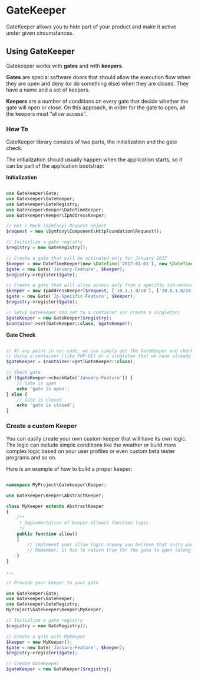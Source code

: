 # GateKeeper
GateKeeper allows you to hide part of your product and make it active under given circumstances.

## Using GateKeeper
Gatekeeper works with **gates** and with **keepers**.

**Gates** are special software doors that should allow the execution flow when they are open and deny (or do something else) when they are closed. They have a name and a set of keepers.

**Keepers** are a number of conditions on every gate that decide whether the gate will open or close. On this approach, in order for the gate to open, all the keepers must “allow access”.

### How To
GateKeeper library consists of two parts, the initialization and the gate check.

The initialization should usually happen when the application starts, so it can be part of the application bootstrap:

**Initialization**
```php

use Gatekeeper\Gate;
use Gatekeeper\GateKeeper;
use Gatekeeper\GateRegistry;
use Gatekeeper\Keeper\DateTimeKeeper;
use Gatekeeper\Keeper\IpAddressKeeper;

// Get / Mock (Symfony) Request object
$request = new \Symfony\Component\HttpFoundation\Request();

// Initialize a gate registry
$registry = new GateRegistry();

// Create a gate that will be activated only for January 2017
$keeper = new DateTimeKeeper(new \DateTime('2017-01-01'), new \DateTime('2017-02-01'));
$gate = new Gate('January-Feature', $keeper);
$registry->register($gate);

// Create a gate that will allow access only from a specific sub-network
$keeper = new IpAddressKeeper($request, ['10.1.1.0/24'], ['20.0.1.0/24']);
$gate = new Gate('Ip-Specific-Feature', $keeper);
$registry->register($gate);

// Setup GateKeeper and set to a container (or create a singleton)
$gateKeeper = new GateKeeper($registry);
$container->set(GateKeeper::class, $gateKeeper);
```

**Gate Check**
```php

// At any point in our code, we can simply get the GateKeeper and check any gate
// Using a container (like PHP-DI) or a singleton that we have already created
$gateKeeper = $container->get(GateKeeper::class);

// Check gate
if ($gateKeeper->checkGate('January-Feature')) {
    // Gate is open
    echo 'gate is open';
} else {
    // Gate is closed
    echo 'gate is closed';
}
```

### Create a custom Keeper
You can easily create your own custom keeper that will have its own logic. The logic can include simple conditions like the weather or build more complex logic based on your user profiles or even custom beta tester programs and so on.

Here is an example of how to build a proper keeper:
```php

namespace MyProject\Gatekeeper\Keeper;

use Gatekeeper\Keeper\AbstractKeeper;

class MyKeeper extends AbstractKeeper
{
    /**
     * Implementation of keeper allow() function logic. 
     */
    public function allow()
    {
        // Implement your allow logic anyway you believe that suits your product
        // Remember, it has to return true for the gate to open (along with the rest of the keepers)
    }
}

...

// Provide your keeper to your gate

use Gatekeeper\Gate;
use Gatekeeper\GateKeeper;
use Gatekeeper\GateRegistry;
MyProject\Gatekeeper\Keeper\MyKeeper;

// Initialize a gate registry
$registry = new GateRegistry();

// Create a gate with MyKeeper
$keeper = new MyKeeper();
$gate = new Gate('January-Feature', $keeper);
$registry->register($gate);

// Create GateKeeper
$gateKeeper = new GateKeeper($registry);

```
